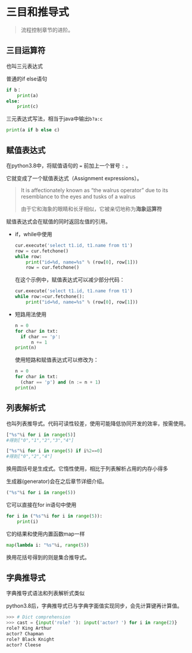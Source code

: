 # 三目和推导式

> 流程控制章节的进阶。




## 三目运算符

也叫三元表达式

普通的if else语句

```python
if b：
    print(a)
else:
    print(c)
```

三元表达式写法，相当于java中输出`b?a:c`

```python
print(a if b else c)
```



## 赋值表达式

在python3.8中，将赋值语句的 `=` 前加上一个冒号 `:` 。

它就变成了一个赋值表达式（Assignment expressions）。

> It is affectionately known as “the walrus operator” due to its resemblance to the eyes and tusks of a walrus
>
> 由于它和海象的眼睛和长牙相似，它被亲切地称为**海象运算符**

赋值表达式会在赋值的同时返回左值的引用。

- if，while中使用

  ```python
  cur.execute('select t1.id, t1.name from t1')
  row = cur.fetchone()
  while row:
      print("id=%d, name=%s" % (row[0], row[1]))
      row = cur.fetchone()
  ```

  在这个示例中，赋值表达式可以减少部分代码：

  ```python
  cur.execute('select t1.id, t1.name from t1')
  while row:=cur.fetchone():
      print("id=%d, name=%s" % (row[0], row[1]))
  ```

- 短路用法使用

  ```python
  n = 0
  for char in txt:
  	if char == 'p':
  		n += 1
  print(n)
  ```

  使用短路和赋值表达式可以修改为：

  ```python
  n = 0
  for char in txt:
  	(char == 'p') and (n := n + 1)
  print(n)
  ```



## 列表解析式

也叫列表推导式。代码可读性较差，使用可能降低协同开发的效率，按需使用。

```python
["%s"%i for i in range(5)]
#得到["0","1","2","3","4"]

["%s"%i for i in range(5) if i%2==0]
#得到["0","2","4"]
```

换用圆括号是生成式。它惰性使用，相比于列表解析占用的内存小得多

生成器(generator)会在之后章节详细介绍。

```python
("%s"%i for i in range(5))
```

它可以直接在for in语句中使用

```python
for i in ("%s"%i for i in range(5)):
    print(i)
```

它的结果和使用内置函数map一样

```python
map(lambda i: "%s"%i, range(5))
```

换用花括号得到的则是集合推导式。 



## 字典推导式

字典推导式语法和列表解析式类似

python3.8后，字典推导式已与字典字面值实现同步，会先计算键再计算值。

```python
>>> # Dict comprehension
>>> cast = {input('role? '): input('actor? ') for i in range(2)}
role? King Arthur
actor? Chapman
role? Black Knight
actor? Cleese
```